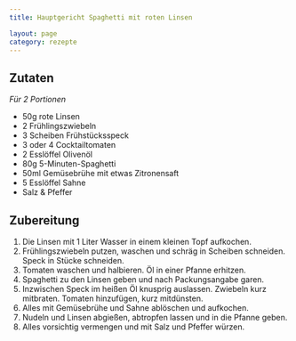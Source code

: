 ```yaml
---
title: Hauptgericht Spaghetti mit roten Linsen

layout: page
category: rezepte
---
```


Zutaten
-------
*Für 2 Portionen*

- 50g rote Linsen
- 2	Frühlingszwiebeln
- 3 Scheiben Frühstücksspeck
- 3 oder 4 Cocktailtomaten
- 2 Esslöffel	Olivenöl
- 80g	5-Minuten-Spaghetti
- 50ml Gemüsebrühe mit etwas Zitronensaft
- 5 Esslöffel Sahne
- Salz & Pfeffer

Zubereitung
-----------
1. Die Linsen mit 1 Liter Wasser in einem kleinen Topf aufkochen. 
2. Frühlingszwiebeln putzen, waschen und schräg in Scheiben schneiden. Speck in Stücke schneiden. 
3. Tomaten waschen und halbieren. Öl in einer Pfanne erhitzen. 
4. Spaghetti zu den Linsen geben und nach Packungsangabe garen.
5. Inzwischen Speck im heißen Öl knusprig auslassen. Zwiebeln kurz mitbraten. Tomaten hinzufügen, kurz mitdünsten. 
6. Alles mit Gemüsebrühe und Sahne ablöschen und aufkochen.
7. Nudeln und Linsen abgießen, abtropfen lassen und in die Pfanne geben. 
8. Alles vorsichtig vermengen und mit Salz und Pfeffer würzen.
